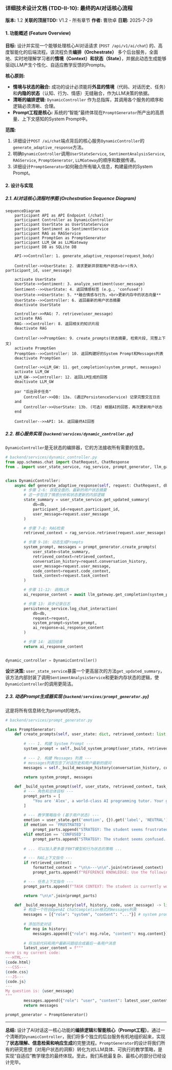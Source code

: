 ### **详细技术设计文档 (TDD-II-10): 最终的AI对话核心流程**

**版本:** 1.2
**关联的顶层TDD:** V1.2 - 所有章节
**作者:** 曹欣卓
**日期:** 2025-7-29

#### **1. 功能概述 (Feature Overview)**

**目标:** 设计并实现一个能够处理核心AI对话请求 (`POST /api/v1/ai/chat`) 的、高度智能化的后端流程。该流程负责**编排（Orchestrate）** 多个后台服务，全面地、实时地理解学习者的**情境（Context）**和**状态（State）**，并据此动态生成能够驱动LLM产生个性化、自适应教学反馈的Prompts。

**核心原则:**

* **情境与状态的融合:** 成功的设计必须能将**外显的情境**（代码、对话历史、任务）和**内隐的状态**（认知、行为、情感）无缝融合，作为LLM决策的依据。
* **清晰的编排逻辑:** `DynamicController` 作为总指挥，其调用各个服务的顺序和逻辑必须清晰、合理。
* **Prompt工程是核心:** 系统的“智能”最终体现在`PromptGenerator`所产出的高质量、上下文感知的System Prompt中。

**范围:**

1.  详细设计`POST /ai/chat`端点背后的核心服务`DynamicController`的`generate_adaptive_response`方法。
2.  明确`DynamicController`调用`UserStateService`, `SentimentAnalysisService`, `RAGService`, `PromptGenerator`, `LLMGateway`的顺序和数据传递。
3.  详细设计`PromptGenerator`如何融合所有输入信息，构建最终的System Prompt。

#### **2. 设计与实现**

##### **2.1. AI对话核心流程时序图 (Orchestration Sequence Diagram)**

```mermaid
sequenceDiagram
    participant API as API Endpoint (/chat)
    participant Controller as DynamicController
    participant UserState as UserStateService
    participant Sentiment as SentimentService
    participant RAG as RAGService
    participant PromptGen as PromptGenerator
    participant LLM_GW as LLMGateway
    participant DB as SQLite DB
  
    API->>Controller: 1. generate_adaptive_response(request_body)
  
    Controller->>UserState: 2. 请求更新并获取用户状态<br>(传入participant_id, user_message)
  
    activate UserState
    UserState->>Sentiment: 3. analyze_sentiment(user_message)
    Sentiment-->>UserState: 4. 返回情感标签 (e.g., 'confused')
    UserState->>UserState: 5. **融合情感与行为，<br>更新内存中的状态向量**
    UserState-->>Controller: 6. 返回最新的用户状态摘要
    deactivate UserState
  
    Controller->>RAG: 7. retrieve(user_message)
    activate RAG
    RAG-->>Controller: 8. 返回相关的知识片段
    deactivate RAG

    Controller->>PromptGen: 9. create_prompts(状态摘要, 检索片段, 完整上下文)
    activate PromptGen
    PromptGen-->>Controller: 10. 返回构建好的System Prompt和Messages列表
    deactivate PromptGen

    Controller->>LLM_GW: 11. get_completion(system_prompt, messages)
    activate LLM_GW
    LLM_GW-->>Controller: 12. 返回LLM生成的回答
    deactivate LLM_GW
  
    par "后台异步任务"
        Controller->>DB: 13a. (通过PersistenceService) 记录完整交互日志
    and
        Controller->>UserState: 13b. (可选) 根据AI的回答，再次更新用户状态
    end

    Controller-->>API: 14. 返回最终AI回答
```

##### **2.2. 核心服务实现 (`backend/services/dynamic_controller.py`)**

`DynamicController`是无状态的编排器，它的方法接收所有需要的信息。

```python
# backend/services/dynamic_controller.py
from app.schemas.chat import ChatRequest, ChatResponse
from . import user_state_service, rag_service, prompt_generator, llm_gateway, persistence_service


class DynamicController:
    async def generate_adaptive_response(self, request: ChatRequest, db) -> str:
        # 步骤 2-6: 获取全面的、最新的用户状态摘要
        # 这一步包含了情感分析和状态更新的内部逻辑
        state_summary = user_state_service.get_updated_summary(
            db=db,
            participant_id=request.participant_id,
            user_message=request.user_message
        )

        # 步骤 7-8: RAG检索
        retrieved_context = rag_service.retrieve(request.user_message)

        # 步骤 9-10: 动态生成Prompts
        system_prompt, messages = prompt_generator.create_prompts(
            user_state=state_summary,
            retrieved_context=retrieved_context,
            conversation_history=request.conversation_history,
            user_message=request.user_message,
            code_content=request.code_context,
            task_context=request.task_context
        )

        # 步骤 11-12: 调用LLM
        ai_response_content = await llm_gateway.get_completion(system_prompt, messages)

        # 步骤 13: 异步记录日志
        persistence_service.log_chat_interaction(
            db=db,
            request=request,
            system_prompt=system_prompt,
            ai_response=ai_response_content
        )

        # 步骤 14: 返回结果
        return ai_response_content


dynamic_controller = DynamicController()
```
**设计决策:** `user_state_service`暴露一个更高层次的方法`get_updated_summary`，该方法内部封装了调用`SentimentAnalysisService`和更新内存状态的逻辑，使`DynamicController`的调用更简洁。

##### **2.3. 动态Prompt生成器实现 (`backend/services/prompt_generator.py`)**

这是将所有信息转化为prompt的地方。

```python
# backend/services/prompt_generator.py

class PromptGenerator:
    def create_prompts(self, user_state: dict, retrieved_context: list, ...) -> (str, list):
      
        # --- 1. 构建 System Prompt ---
        system_prompt = self._build_system_prompt(user_state, retrieved_context, task_context)
      
        # --- 2. 构建 Messages 列表 ---
        # messages列表包含了对话历史和用户最新的提问
        messages = self._build_message_history(conversation_history, code_context, user_message)
      
        return system_prompt, messages

    def _build_system_prompt(self, user_state, retrieved_context, task_context) -> str:
        # --- 角色和总体目标 ---
        prompt_parts = [
            "You are 'Alex', a world-class AI programming tutor. Your goal is to help a student master a specific topic by providing personalized, empathetic, and insightful guidance. You must respond in Markdown."
        ]
      
        # --- 教学策略指令 (基于用户状态) ---
        emotion = user_state.get('emotion', {}).get('label', 'NEUTRAL').upper()
        if emotion == 'FRUSTRATED':
            prompt_parts.append("STRATEGY: The student seems frustrated. Your top priority is to be encouraging and empathetic. Acknowledge the difficulty before offering help. Use phrases like 'Don't worry, this is a tricky part' or 'Let's try a different approach'.")
        elif emotion == 'CONFUSED':
            prompt_parts.append("STRATEGY: The student seems confused. Break down concepts into smaller, simpler steps. Use analogies. Provide the simplest possible examples. Avoid jargon.")
      
        # ... 可以加入更多基于BKT模型和行为状态的策略 ...

        # --- RAG上下文指令 ---
        if retrieved_context:
            formatted_context = "\n\n---\n\n".join(retrieved_context)
            prompt_parts.append(f"REFERENCE KNOWLEDGE: Use the following information from the knowledge base to answer the user's question accurately.\n\n{formatted_context}")

        # --- 任务上下文指令 ---
        prompt_parts.append(f"TASK CONTEXT: The student is currently working on the topic: '{task_context}'. Frame your explanations within this context.")

        return "\n\n".join(prompt_parts)

    def _build_message_history(self, history, code, user_message) -> list:
        # 构造一个符合OpenAI ChatCompletion格式的messages列表
        messages = [{"role": "system", "content": "..."}] # system prompt内容稍后注入
      
        # 添加历史对话
        for msg in history:
            messages.append({"role": msg.role, "content": msg.content})
          
        # 将当前代码和用户最新问题组合成最后一条用户消息
        latest_user_content = f"""
Here is my current code:
---HTML---
{code.html}
---CSS---
{code.css}
---JS---
{code.js}
---
My question is: {user_message}
"""
        messages.append({"role": "user", "content": latest_user_content})
        return messages

prompt_generator = PromptGenerator()
```

***

**总结:**
设计了AI对话这一核心功能的**编排逻辑**和**智能核心（Prompt工程）**。通过一个清晰的`DynamicController`，我们将多个独立的后台服务有机地组织起来，实现了**状态理解、信息检索和响应生成**的完整流程。`PromptGenerator`的设计将我们所有的研究思想（对用户状态的洞察）转化为对LLM具体、可执行的教学策略，是实现“自适应”教学理念的最终体现。至此，我们系统最复杂、最核心的部分已经设计完毕。